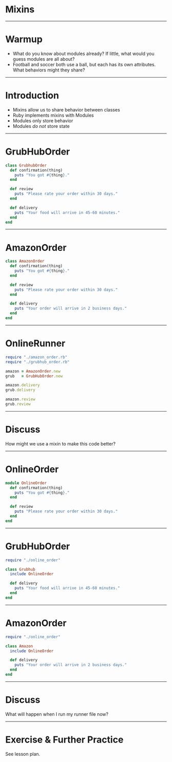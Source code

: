 # Mixins

---

# Warmup

* What do you know about modules already? If little, what would you guess modules are all about?
* Football and soccer both use a ball, but each has its own attributes. What behaviors might they share?

---

# Introduction

* Mixins allow us to share behavior between classes
* Ruby implements mixins with Modules
* Modules only store behavior
* Modules *do not* store state

---

# GrubHubOrder

```ruby
class GrubhubOrder
  def confirmation(thing)
    puts "You got #{thing}."
  end

  def review
    puts "Please rate your order within 30 days."
  end

  def delivery
    puts "Your food will arrive in 45-60 minutes."
  end
end
```

---

# AmazonOrder

```ruby
class AmazonOrder
  def confirmation(thing)
    puts "You got #{thing}."
  end

  def review
    puts "Please rate your order within 30 days."
  end

  def delivery
    puts "Your order will arrive in 2 business days."
  end
end
```

---

# OnlineRunner

```ruby
require "./amazon_order.rb"
require "./grubhub_order.rb"

amazon = AmazonOrder.new
grub   = GrubHubOrder.new

amazon.delivery
grub.delivery

amazon.review
grub.review
```

---

# Discuss

How might we use a mixin to make this code better?

---

# OnlineOrder

```ruby
module OnlineOrder
  def confirmation(thing)
    puts "You got #{thing}."
  end

  def review
    puts "Please rate your order within 30 days."
  end
end
```

---

# GrubHubOrder

```ruby
require "./online_order"

class Grubhub
  include OnlineOrder

  def delivery
    puts "Your food will arrive in 45-60 minutes."
  end
end
```

---

# AmazonOrder

```ruby
require "./online_order"

class Amazon
  include OnlineOrder

  def delivery
    puts "Your order will arrive in 2 business days."
  end
end
```

---

# Discuss

What will happen when I run my runner file now?

---

# Exercise & Further Practice

See lesson plan.
